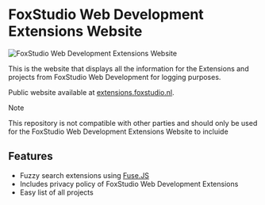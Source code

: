 # FoxStudio Web Development Extensions Website
![FoxStudio Web Development Extensions Website](https://extensions.foxstudio.nl/assets/images/heroes/EXTENSIONS.jpg)

This is the website that displays all the information for the Extensions and projects from FoxStudio Web Development for logging purposes.

Public website available at [extensions.foxstudio.nl](https://extensions.foxstudio.nl).

> [!NOTE]
> This repository is not compatible with other parties and should only be used for the FoxStudio Web Development Extensions Website to incluide

## Features
- Fuzzy search extensions using [Fuse.JS](https://www.fusejs.io/) 
- Includes privacy policy of FoxStudio Web Development Extensions
- Easy list of all projects

